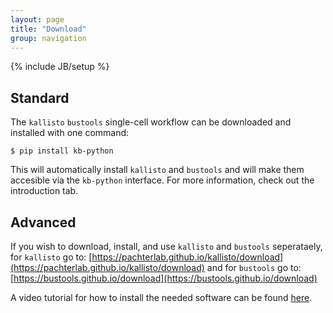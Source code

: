 ```yaml
---
layout: page
title: "Download"
group: navigation
---
```


{% include JB/setup %}

## Standard
The `kallisto` `bustools` single-cell workflow can be downloaded and installed with one command:
```
$ pip install kb-python
```
This will automatically install `kallisto` and `bustools` and will make them accesible via the `kb-python` interface. For more information, check out the introduction tab.

## Advanced
If you wish to download, install, and use `kallisto` and `bustools` seperataely, for `kallisto` go to: [https://pachterlab.github.io/kallisto/download](https://pachterlab.github.io/kallisto/download) and for `bustools` go to: [https://bustools.github.io/download](https://bustools.github.io/download)

A video tutorial for how to install the needed software can be found [here](https://youtu.be/thvtp7Ik6ts).
